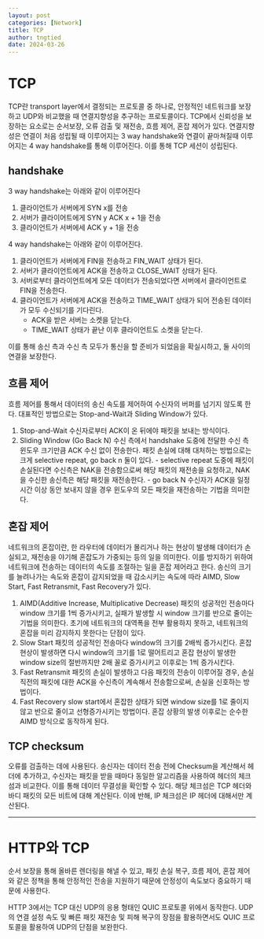 ```yaml
---
layout: post
categories: [Network]
title: TCP
author: tngtied
date: 2024-03-26
---
```


# TCP

TCP란 transport layer에서 결정되는 프로토콜 중 하나로, 안정적인 네트워크를 보장하고 UDP와 비교했을 때 연결지향성을 추구하는 프로토콜이다. TCP에서 신뢰성을 보장하는 요소로는 순서보장, 오류 검출 및 재전송, 흐름 제어, 혼잡 제어가 있다.
연결지향성은 연결이 처음 성립될 때 이루어지는 3 way handshake와 연결이 끝마쳐질때 이루어지는 4 way handshake를 통해 이루어진다. 이를 통해 TCP 세션이 성립된다.

## handshake

3 way handshake는 아래와 같이 이루어진다

1. 클라이언트가 서버에게 SYN x를 전송
2. 서버가 클라이어트에게 SYN y ACK x + 1을 전송
3. 클라이언트가 서버에세 ACK y + 1을 전송

4 way handshake는 아래와 같이 이루어진다.

1. 클라이언트가 서버에게 FIN을 전송하고 FIN_WAIT 상태가 된다.
2. 서버가 클라이언트에게 ACK을 전송하고 CLOSE_WAIT 상태가 된다.
3. 서버로부터 클라이언트에게 모든 데이터가 전송되었다면 서버에서 클라이언트로 FIN을 전송한다.
4. 클라이언트가 서버에게 ACK을 전송하고 TIME_WAIT 상태가 되어 전송된 데이터가 모두 수신되기를 기다린다.
   - ACK을 받은 서버는 소켓을 닫는다.
   - TIME_WAIT 상태가 끝난 이후 클라이언트도 소켓을 닫는다.

이를 통해 송신 측과 수신 측 모두가 통신을 할 준비가 되었음을 확실시하고, 둘 사이의 연결을 보장한다.

## 흐름 제어

흐름 제어를 통해서 데이터의 송신 속도를 제어하여 수신자의 버퍼를 넘기지 않도록 한다. 대표적인 방법으로는 Stop-and-Wait과 Sliding Window가 있다.

1. Stop-and-Wait
   수신자로부터 ACK이 온 뒤에야 패킷을 보내는 방식이다.
2. Sliding Window (Go Back N)
   수신 측에서 handshake 도중에 전달한 수신 측 윈도우 크기만큼 ACK 수신 없이 전송한다. 패킷 손실에 대해 대처하는 방법으로는 크게 selective repeat, go back n 둘이 있다. - selective repeat
   도중에 패킷이 손실된다면 수신측은 NAK을 전송함으로써 해당 패킷의 재전송을 요청하고, NAK을 수신한 송신측은 해당 패킷을 재전송한다. - go back N
   수신자가 ACK을 일정 시간 이상 동안 보내지 않을 경우 윈도우의 모든 패킷을 재전송하는 기법을 의미한다.

## 혼잡 제어

네트워크의 혼잡이란, 한 라우터에 데이터가 몰리거나 하는 현상이 발생해 데이터가 손실되고, 재전송을 야기해 혼잡도가 가중되는 등의 일을 의미한다. 이를 방지하기 위하여 네트워크에 전송하는 데이터의 속도를 조절하는 일을 혼잡 제어라고 한다.
송신의 크기를 늘려나가는 속도와 혼잡이 감지되었을 때 감소시키는 속도에 따라 AIMD, Slow Start, Fast Retransmit, Fast Recovery가 있다.

1. AIMD(Additive Increase, Multiplicative Decrease)
   패킷의 성공적인 전송마다 window 크기를 1씩 증가시키고, 실패가 발생할 시 window 크기를 반으로 줄이는 기법을 의미한다. 초기에 네트워크의 대역폭을 전부 활용하지 못하고, 네트워크의 혼잡을 미리 감지하지 못한다는 단점이 있다.
2. Slow Start
   패킷의 성공적인 전송마다 window의 크기를 2배씩 증가시킨다. 혼잡 현상이 발생하면 다시 window의 크기를 1로 떨어트리고 혼잡 현상이 발생한 window size의 절반까지만 2배 꼴로 증가시키고 이후로는 1씩 증가시킨다.
3. Fast Retransmit
   패킷의 손실이 발생하고 다음 패킷의 전송이 이루어질 경우, 손실 직전의 패킷에 대한 ACK을 수신측이 계속해서 전송함으로써, 손실을 신호하는 방법이다.
4. Fast Recovery
   slow start에서 혼잡한 상태가 되면 window size를 1로 줄이지 않고 반으로 줄이고 선형증가시키는 방법이다. 혼잡 상황의 발생 이후로는 순수한 AIMD 방식으로 동작하게 된다.

## TCP checksum

오류를 검출하는 데에 사용된다. 송신자는 데이터 전송 전에 Checksum을 계산해서 헤더에 추가하고, 수신자는 패킷을 받을 때마다 동일한 알고리즘을 사용하여 헤더의 체크섬과 비교한다. 이를 통해 데이터 무결성을 확인할 수 있다. 해당 체크섬은 TCP 헤더와 바디 패킷의 모든 비트에 대해 계산된다. 이에 반해, IP 체크섬은 IP 헤더에 대해서만 계산된다.

---

# HTTP와 TCP

순서 보장을 통해 올바른 렌더링을 해낼 수 있고, 패킷 손실 복구, 흐름 제어, 혼잡 제어와 같은 정책을 통해 안정적인 전송을 지원하기 때문에 안정성이 속도보다 중요하기 때문에 사용한다.

HTTP 3에서는 TCP 대신 UDP의 응용 형태인 QUIC 프로토콜 위에서 동작한다. UDP의 연결 설정 속도 및 빠른 패킷 재전송 및 피해 복구의 장점을 활용하면서도 QUIC 프로토콜을 활용하여 UDP의 단점을 보완한다.

